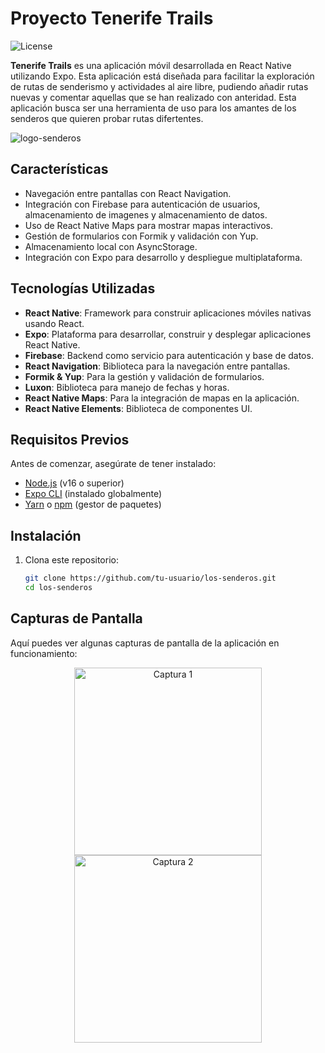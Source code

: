 # Proyecto Tenerife Trails

![License](https://img.shields.io/badge/license-0BSD-blue)

**Tenerife Trails** es una aplicación móvil desarrollada en React Native utilizando Expo. Esta aplicación está diseñada para facilitar la exploración de rutas de senderismo y actividades al aire libre, pudiendo añadir rutas nuevas y comentar aquellas que se han realizado con anteridad. Esta aplicación busca ser una herramienta de uso para los amantes de los senderos que quieren probar rutas difertentes.

![logo-senderos](https://github.com/user-attachments/assets/574d1c3a-9b40-4501-85d9-c13fb8ef7db6)

## Características

- Navegación entre pantallas con React Navigation.
- Integración con Firebase para autenticación de usuarios, almacenamiento de imagenes y almacenamiento de datos.
- Uso de React Native Maps para mostrar mapas interactivos.
- Gestión de formularios con Formik y validación con Yup.
- Almacenamiento local con AsyncStorage.
- Integración con Expo para desarrollo y despliegue multiplataforma.

## Tecnologías Utilizadas

- **React Native**: Framework para construir aplicaciones móviles nativas usando React.
- **Expo**: Plataforma para desarrollar, construir y desplegar aplicaciones React Native.
- **Firebase**: Backend como servicio para autenticación y base de datos.
- **React Navigation**: Biblioteca para la navegación entre pantallas.
- **Formik & Yup**: Para la gestión y validación de formularios.
- **Luxon**: Biblioteca para manejo de fechas y horas.
- **React Native Maps**: Para la integración de mapas en la aplicación.
- **React Native Elements**: Biblioteca de componentes UI.

## Requisitos Previos

Antes de comenzar, asegúrate de tener instalado:

- [Node.js](https://nodejs.org/) (v16 o superior)
- [Expo CLI](https://docs.expo.dev/get-started/installation/) (instalado globalmente)
- [Yarn](https://yarnpkg.com/) o [npm](https://www.npmjs.com/) (gestor de paquetes)

## Instalación

1. Clona este repositorio:

   ```bash
   git clone https://github.com/tu-usuario/los-senderos.git
   cd los-senderos

## Capturas de Pantalla

Aquí puedes ver algunas capturas de pantalla de la aplicación en funcionamiento:

<p align="center">
  <img src="TenerifeTrails/assets/imgToGit/Cap_1.png" alt="Captura 1" width="300" />
  <img src="assets/images/Cap_2.png" alt="Captura 2" width="300" />
</p>
